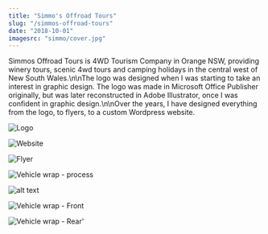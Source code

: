 ```yaml
---
title: "Simmo's Offroad Tours"
slug: "/simmos-offroad-tours"
date: "2018-10-01"
imagesrc: "simmo/cover.jpg"
---
```


Simmos Offroad Tours is 4WD Tourism Company in Orange NSW, providing winery tours, scenic 4wd tours and camping holidays in the central west of New South Wales.\n\nThe logo was designed when I was starting to take an interest in graphic design. The logo was made in Microsoft Office Publisher originally, but was later reconstructed in Adobe Illustrator, once I was confident in graphic design.\n\nOver the years, I have designed everything from the logo, to flyers, to a custom Wordpress website.

![Logo](http://files.nathansimpson.design/portfolio/simmo/logo.jpg "Logo")

![Website](http://files.nathansimpson.design/portfolio/simmo/web.png "Website")

![Flyer](http://files.nathansimpson.design/portfolio/simmo/flyer.png "Flyer")

![Vehicle wrap - process](http://files.nathansimpson.design/portfolio/simmo/wrap_process.jpg "Vehicle wrap - process")

![alt text](http://files.nathansimpson.design/portfolio/simmo/wrap_final.png "Vehicle wrap - Final")

![Vehicle wrap - Front](http://files.nathansimpson.design/portfolio/simmo/wrap_front.jpg "Vehicle wrap - Front")

![Vehicle wrap - Rear](http://files.nathansimpson.design/portfolio/simmo/wrap_back.jpg "Vehicle wrap - Rear")'
